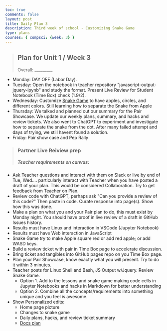 ```yaml
---
toc: true
comments: false
layout: post
title: Daily Plan 3
description: Third week of school - Customizing Snake Game
type: plans
courses: { compsci: {week: 3} }
---
```


> ## Plan for Unit 1 / Week 3
> Overall: _________
- Monday: DAY OFF (Labor Day).
- Tuesday:  Open the notebook in teacher repository "javascript-output-jquery-ipynb" and study the format. Present Live Review for Student Notebook (Time Box) check (1.9/2).
- Wednesday: Customize [Snake Game](http://localhost:4200/student//2023/08/31/Snake_Game.html) to have apples, circles, and different colors. Still learning how to separate the Snake from Apple
- Thursday: We talked and planned out our summary for the Pair Showcase. We update our weekly plans, summary, and hacks and review tickets. We also went to ChatGPT to experiment and investigate how to separate the snake from the dot. After many failed attempt and days of trying, we still havent found a solution.
- Friday: Pair show  case and Pep Rally

> ### Partner Live Reiview prep
> ##### Teacher requirements on canvas:
- Ask Teacher questions and interact with them on Slack or live by end of Tue, Wed…. particularly interact with Teacher when you have posted a draft of your plan. This would be considered Collaboration. Try to get feedback from Teacher on Plan.
- Review code with ChatGPT, perhaps ask "Can you provide a review of this code?" Then paste in code. Curate response into page(s). Show how this was done.
- Make a plan on what you and your Pair plan to do, this must exist by Monday night. You should have proof in live review of a draft in GitHub Issues history.
- Results must have Linux and interaction in VSCode (Jupyter Notebook)
- Results must have Web interaction in JavaScript
- Snake Game try to make Apple square red or add red apple; or add WASD keys.
- Build a review ticket with pair in Time Box page to accelerate discussion.
- Bring ticket and tangibles into GitHub pages repo on you Time Box page.
- Plan your Pair Showcase, know exactly what you will present. Try to do it within 3 minutes.
- Teacher posts for Linux Shell and Bash, JS Output w/Jquery. Review Snake Game.
    - Option 1. Add to the lessons and snake game making code cells in Jupyter Notebooks and hacks in Markdown for better understanding
    - Option 2. Combine all the concepts/requirements into something unique and you feel is awesome.
- Show Personalized edits:
    - Home page picture
    - Changes to snake game
    - Daily plans, hacks, and review ticket summary
    - [Docs plan](https://docs.google.com/document/d/1-4ByhhPd238rNkGNqBV02c3qRuaN6h8c7qM-225BeUU/edit)